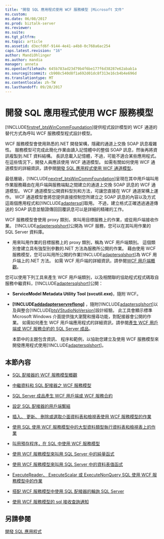 ```yaml
---
title: "開發 SQL 應用程式使用 WCF 服務模型 |Microsoft 文件"
ms.custom: 
ms.date: 06/08/2017
ms.prod: biztalk-server
ms.reviewer: 
ms.suite: 
ms.tgt_pltfrm: 
ms.topic: article
ms.assetid: d3ecfd6f-9144-4e41-a4b8-0c768a6ac254
caps.latest.revision: "16"
author: MandiOhlinger
ms.author: mandia
manager: anneta
ms.openlocfilehash: 645b783ad23d79b4f6be177f6d38287e62abab1a
ms.sourcegitcommit: cb908c540d8f1a692d01dc8f313e16cb4b4e696d
ms.translationtype: MT
ms.contentlocale: zh-TW
ms.lasthandoff: 09/20/2017
---
```

# <a name="develop-sql-applications-using-the-wcf-service-model"></a>開發 SQL 應用程式使用 WCF 服務模型
[!INCLUDE[firstref_btsWinCommFoundation](../../includes/firstref-btswincommfoundation-md.md)]提供程式設計模型的 WCF 通道的替代方式為呼叫 WCF 服務模型程式設計模型。  
  
 WCF 服務模型會使用熟悉的.NET 開發架構，隱藏的通道上交換 SOAP 訊息複雜性。 服務模型可完成此簡化作業由讀入記憶體中的整個 SOAP 訊息，然後再將資訊複製到.NET 資料結構。 長訊息載入記憶體，不過，可能不適合某些應用程式。 在這些情況下，開發人員應該使用 WCF 通道模型。 如需有關如何使用 WCF 通道模型的詳細資訊，請參閱[開發 SQL 應用程式使用 WCF 通道模型](../../adapters-and-accelerators/adapter-sql/develop-sql-applications-using-the-wcf-channel-model.md)。  
  
 最低層級，[!INCLUDE[nextref_btsWinCommFoundation](../../includes/nextref-btswincommfoundation-md.md)]呈現在其中用戶端叫用作業服務藉由在用戶端與服務端點之間建立的通道上交換 SOAP 訊息的 WCF 通道模型。 WCF 通道模型公開資料型別和方法，可讓您直接在 WCF 通道架構上運作。 WCF 通道模型會將您提供直接控制您所建立之 SOAP 訊息的內容以及方式這兩個應用程式和[!INCLUDE[adaptersql](../../includes/adaptersql-md.md)]取用。 不過，建立格式正確透過通道傳送的 SOAP 訊息並驗證傳回回覆訊息可以是詳細的精確的工作。  
  
 WCF 服務模型會使用 proxy 類別，來叫用目標服務上的作業，或從用戶端接收作業。 [!INCLUDE[adaptersqlshort](../../includes/adaptersqlshort-md.md)]公開為 WCF 服務，您可以在其叫用作業的 SQL Server 資料庫。  
  
-   用來叫用作業的目標服務上的 proxy 類別，稱為 WCF 用戶端類別。 這個類別會建立具有強型別參數的.NET 方法為服務所公開的作業。 藉由使用 WCF 服務模型，您可以叫用所公開的作業[!INCLUDE[adaptersqlshort](../../includes/adaptersqlshort-md.md)]為 WCF 用戶端上的.NET 方法。 如需 WCF 用戶端的詳細資訊，請參閱[WCF 用戶端概觀](https://msdn.microsoft.com/library/ms735103.aspx)。
  
 您可以使用下列工具來產生 WCF 用戶端類別，以及相關聯的協助程式程式碼取自服務中繼資料，[!INCLUDE[adaptersqlshort](../../includes/adaptersqlshort-md.md)]公開：  
  
-   **ServiceModel Metadata Utility Tool (svcutil.exe)**，隨附 WCF。  
  
-   **[!INCLUDE[addadapterservreflong](../../includes/addadapterservreflong-md.md)]** ，隨附[!INCLUDE[adaptersqlshort](../../includes/adaptersqlshort-md.md)]以及與整合[!INCLUDE[btsVStudioNoVersion](../../includes/btsvstudionoversion-md.md)]設計經驗。 此工具會顯示標準 Microsoft Windows 介面提供強大瀏覽和搜尋功能，對配接器會公開的作業。 如需如何產生 WCF 用戶端應用程式的詳細資訊，請參閱[產生 WCF 用戶端或 WCF 服務合約的 SQL Server 成品](../../adapters-and-accelerators/adapter-sql/generate-a-wcf-client-or-wcf-service-contract-for-sql-server-artifacts.md)。  
  
     本節中的主題包含資訊、 程序和範例，以協助您建立及使用 WCF 服務模型來開發應用程式使用[!INCLUDE[adaptersqlshort](../../includes/adaptersqlshort-md.md)]。  
  
## <a name="in-this-section"></a>本節內容  
  
-   [SQL 配接器的 WCF 服務模型概觀](../../adapters-and-accelerators/adapter-sql/overview-of-the-wcf-service-model-with-the-sql-adapter.md)  
  
-   [中繼資料和 SQL 配接器之 WCF 服務模型](../../adapters-and-accelerators/adapter-sql/metadata-and-the-wcf-service-model-with-the-sql-adapter.md)  
  
-   [SQL Server 成品產生 WCF 用戶端或 WCF 服務合約](../../adapters-and-accelerators/adapter-sql/generate-a-wcf-client-or-wcf-service-contract-for-sql-server-artifacts.md)  
  
-   [設定 SQL 配接器的用戶端繫結](../../adapters-and-accelerators/adapter-sql/configure-a-client-binding-for-the-sql-adapter.md)  
  
-   [插入、 更新、 刪除或選取介面資料表和檢視表使用 WCF 服務模型的作業](../../adapters-and-accelerators/adapter-oracle-ebs/insert-update-delete-select-on-interface-tables-and-views-with-a-wcf-service.md)  
  
-   [使用 SQL 使用 WCF 服務模型中的大型資料類型執行資料表和檢視表上的作業](../../adapters-and-accelerators/adapter-sql/read-or-update-tables-and-views-with-large-data-types-in-sql-with-a-wcf-service.md)  
  
-   [叫用預存程序，在 SQL 中使用 WCF 服務模型](../../adapters-and-accelerators/adapter-sql/invoke-stored-procedures-in-sql-using-the-wcf-service-model.md)  
  
-   [使用 WCF 服務模型來叫用 SQL Server 中的純量函式](../../adapters-and-accelerators/adapter-sql/invoke-scalar-functions-in-sql-server-by-using-the-wcf-service-model.md)  
  
-   [使用 WCF 服務模型來叫用 SQL Server 中的資料表值函式](../../adapters-and-accelerators/adapter-sql/invoke-table-valued-functions-in-sql-server-by-using-the-wcf-service-model.md)  
  
-   [ExecuteReader、 ExecuteScalar 或 ExecuteNonQuery SQL 使用 WCF 服務模型中的作業](../../adapters-and-accelerators/adapter-sql/executereader-executescalar-executenonquery-in-sql-using-wcf-service-model.md)  
  
-   [搭配 WCF 服務模型中使用 SQL 配接器的輪詢 SQL Server](../../adapters-and-accelerators/adapter-sql/poll-sql-server-using-the-sql-adapter-with-wcf-service-model.md)  
  
-   [使用 WCF 服務模型的 sql 接收查詢通知](../../adapters-and-accelerators/adapter-sql/receive-query-notifications-from-sql-using-the-wcf-service-model.md)  
  
## <a name="see-also"></a>另請參閱  
[開發 SQL 應用程式](../../adapters-and-accelerators/adapter-sql/develop-your-sql-applications.md)